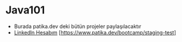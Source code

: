 # Java101
* Burada patika.dev deki bütün projeler paylaşılacaktır
* [Linkedln Hesabım](https://www.linkedin.com/in/yusuf-%C3%A7elik-b41723261/)
  [https://www.patika.dev/bootcamp/staging-test]
